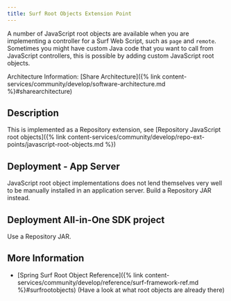 ```yaml
---
title: Surf Root Objects Extension Point
---
```


A number of JavaScript root objects are available when you are implementing a controller for a Surf Web Script, such 
as `page` and `remote`. Sometimes you might have custom Java code that you want to call from JavaScript controllers, 
this is possible by adding custom JavaScript root objects.

Architecture Information: [Share Architecture]({% link content-services/community/develop/software-architecture.md %}#sharearchitecture)

## Description

This is implemented as a Repository extension, see 
[Repository JavaScript root objects]({% link content-services/community/develop/repo-ext-points/javascript-root-objects.md %})

## Deployment - App Server

JavaScript root object implementations does not lend themselves very well to be manually installed in an application server. 
Build a Repository JAR instead.

## Deployment All-in-One SDK project

Use a Repository JAR.

## More Information

* [Spring Surf Root Object Reference]({% link content-services/community/develop/reference/surf-framework-ref.md %}#surfrootobjects) (Have a look at what root objects are already there)
